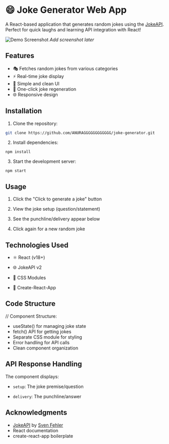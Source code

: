 # 😄 Joke Generator Web App

A React-based application that generates random jokes using the [JokeAPI](https://sv443.net/jokeapi/v2/). Perfect for quick laughs and learning API integration with React!

![Demo Screenshot](./screenshot.png) *Add screenshot later*

## Features
- 🎭 Fetches random jokes from various categories
- ⚡ Real-time joke display
- 🎨 Simple and clean UI
- 🔄 One-click joke regeneration
- 🌐 Responsive design

## Installation
1. Clone the repository:
```bash
git clone https://github.com/ANURAGGGGGGGGGGGG/joke-generator.git
```
2. Install dependencies:
```
npm install
```
3. Start the development server:
```
npm start
```

## Usage
1. Click the "Click to generate a joke" button

2. View the joke setup (question/statement)

3. See the punchline/delivery appear below

4. Click again for a new random joke

## Technologies Used

- ⚛️ React (v18+)

- 🌐 JokeAPI v2

- 💅 CSS Modules

- 🚀 Create-React-App

## Code Structure
// Component Structure:
- useState() for managing joke state
- fetch() API for getting jokes
- Separate CSS module for styling
- Error handling for API calls
- Clean component organization

## API Response Handling
The component displays:
- `setup`: The joke premise/question

- `delivery`: The punchline/answer

## Acknowledgments

- [JokeAPI](https://v2.jokeapi.dev/) by [Sven Fehler](https://github.com/Sv443)
- React documentation
- create-react-app boilerplate

